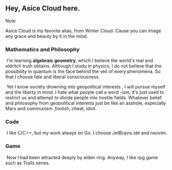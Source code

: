 ## Hey, Asice Cloud here.

> [!NOTE]
>
> Asice Cloud is my favorite alias, from Winter Cloud. Cause you can image any grace and beauty by it in the mind. 



### Mathematics and Philosophy

​	I'm learning **algebraic geometry**, which I believe the world's real and eldritch truth obtains. Although I study in physics, I do not believe that the possibility in quantum is the face behind the veil of every phenomena. So that I choose fate and liberal consciousness.

​	Yet I know society drowning into geopolitical interests , I will pursue myself and the liberty in mind. I hate what people call a word -ism, it's just used to restrict us and attempt to divide people into  hostile fields. Whatever belief and philosophy from geopolitical interests just be like an asshole, especially Marx and communism ,foolish, cheat, idiot. 

### Code

​	I like C/C++, but my work always on Go. I choose JetBrains ide and neovim.

### Game

​	Now I had been attracted deeply by elden ring. Anyway, I like rpg game such as Trails series.